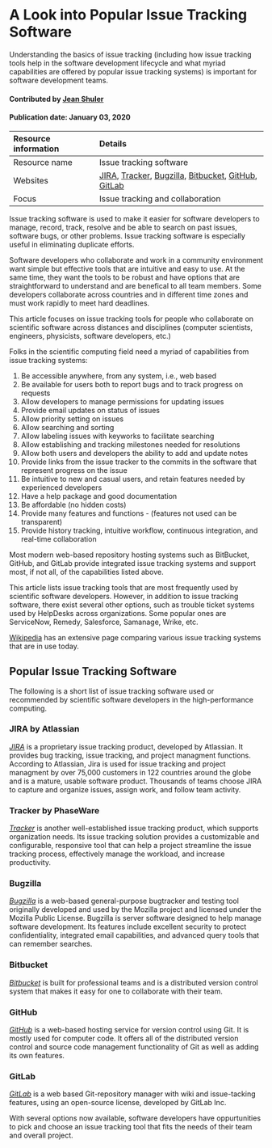 # A Look into Popular Issue Tracking Software

<!-- deck text start --> 
Understanding the basics of issue tracking (including how issue tracking tools help in the software development lifecycle and what myriad capabilities are offered by popular issue tracking systems) is important for software development teams.
<!-- deck text end --> 

#### Contributed by [Jean Shuler](https://github.com/JeanShuler "Jean Shuler")

#### Publication date: January 03, 2020

Resource information | Details 
:--- | :--- 
Resource name | Issue tracking software
Websites | [JIRA](https://www.atlassian.com/software/jira), [Tracker](https://www.capterra.com/p/115913/Tracker/), [Bugzilla](https://www.bugzilla.org/), [Bitbucket](https://bitbucket.org), [GitHub](http://github.com), [GitLab](http://www.gitlab.com)
Focus | Issue tracking and collaboration
 
Issue tracking software is used to make it easier for software developers to manage, record, track, resolve and be able to 
search on past issues, software bugs, or other problems. Issue tracking software is especially useful in eliminating 
duplicate efforts. 
 
Software developers who collaborate and work in a community environment want simple but effective tools that are intuitive and easy to use. At the same time, they want the tools to be robust and have options that are straightforward to understand and are benefical to all team members. Some developers collaborate across countries and in different time zones and must work rapidly to meet hard deadlines. 

This article focuses on issue tracking tools for people who collaborate on scientific software across distances and disciplines (computer scientists, engineers, physicists, software developers, etc.) 

Folks in the scientific computing field need a myriad of capabilities from issue tracking systems:

1. Be accessible anywhere, from any system, i.e., web based
2. Be available for users both to report bugs and to track progress on requests
3. Allow developers to manage permissions for updating issues 
4. Provide email updates on status of issues
5. Allow priority setting on issues
6. Allow searching and sorting
7. Allow labeling issues with keyworks to facilitate searching
8. Allow establishing and tracking milestones needed for resolutions
9. Allow both users and developers the ability to add and update notes
10. Provide links from the issue tracker to the commits in the software that represent progress on the issue
11. Be intuitive to new and casual users, and retain features needed by experienced developers 
12. Have a help package and good documentation
13. Be affordable  (no hidden costs)
14. Provide many features and functions - (features not used can be transparent)
15. Provide history tracking, intuitive workflow, continuous integration, and real-time collaboration

Most modern web-based repository hosting systems such as BitBucket, GitHub, and GitLab provide integrated issue tracking systems and support most, if not all, of the capabilities listed above. 

This article lists issue tracking tools that are most frequently used by scientific software developers. However, in addition to issue tracking software, there exist several other options, such as trouble ticket systems used by HelpDesks across organizations. Some popular ones are ServiceNow, Remedy, Salesforce, Samanage, Wrike, etc.

[Wikipedia](https://en.wikipedia.org/wiki/Comparison_of_issue-tracking_systems) has an extensive page comparing various issue tracking systems that are in use today.


## Popular Issue Tracking Software

The following is a short list of issue tracking software used or recommended by scientific software developers in the high-performance computing.

### JIRA by Atlassian
*[JIRA](https://www.atlassian.com/software/jira)* is a proprietary issue tracking product, developed by Atlassian. It provides bug tracking, issue tracking, and project managment functions. According to Atlassian, Jira is used for issue tracking and project managment by over 75,000 customers in 122 countries around the globe and is a mature, usable software product. Thousands of teams choose JIRA to capture and organize issues, assign work, and follow team activity. 

### Tracker by PhaseWare
*[Tracker](https://www.capterra.com/p/115913/Tracker/)* is another well-established issue tracking product, which supports organization needs. Its issue tracking solution provides a customizable and configurable, responsive tool that can help a project streamline the issue tracking process, effectively manage the workload, and increase productivity.
   
### Bugzilla 
*[Bugzilla](https://www.bugzilla.org/)* is a web-based general-purpose bugtracker and testing tool originally developed and    used by the Mozilla project and licensed under the Mozilla Public License. Bugzilla is server software designed to help manage software development.  Its features include excellent security to protect confidentiality, integrated email capabilities, and advanced query tools that can remember searches. 
   
### Bitbucket
*[Bitbucket](https://bitbucket.org)* is built for professional teams and is a distributed version control system that makes it easy for one to collaborate with their team. 
  
### GitHub
*[GitHub](http://github.com)* is a web-based hosting service for version control using Git. It is mostly used for computer code. It offers all of the distributed version control and source code management functionality of Git as well as adding its own features.
  
### GitLab
*[GitLab](http://www.gitlab.com)* is a web based Git-repository manager with wiki and issue-tacking features, using an open-source license, developed by GitLab Inc. 
 
With several options now available, software developers have oppurtunities to pick and choose an issue tracking tool that fits the needs of their team and overall project.



<!---
Publish: yes
Categories: Development
Topics: Issue Tracking 
Tags: Issue tracking 
Level: 2
Prerequisites: defaults
Aggregate: none
--->
